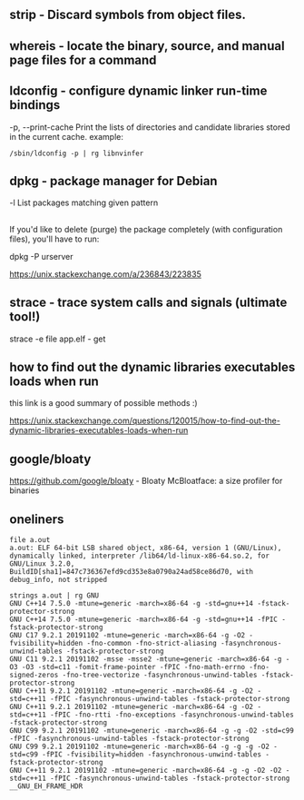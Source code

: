 ## strip - Discard symbols from object files.

## whereis - locate the binary, source, and manual page files for a command

## ldconfig - configure dynamic linker run-time bindings
  -p, --print-cache
         Print the lists of directories and candidate libraries stored in the current cache.
example:
```
/sbin/ldconfig -p | rg libnvinfer
```

## dpkg - package manager for Debian
  -l
    List packages matching given pattern

##
If you'd like to delete (purge) the package completely (with configuration files), you'll have to run:

dpkg -P urserver

https://unix.stackexchange.com/a/236843/223835

## strace - trace system calls and signals (ultimate tool!)

strace -e file app.elf - get 

## how to find out the dynamic libraries executables loads when run

this link is a good summary of possible methods :)

https://unix.stackexchange.com/questions/120015/how-to-find-out-the-dynamic-libraries-executables-loads-when-run

## google/bloaty

https://github.com/google/bloaty - Bloaty McBloatface: a size profiler for binaries

## oneliners

```
file a.out
a.out: ELF 64-bit LSB shared object, x86-64, version 1 (GNU/Linux), dynamically linked, interpreter /lib64/ld-linux-x86-64.so.2, for GNU/Linux 3.2.0, BuildID[sha1]=847c736367efd9cd353e8a0790a24ad58ce86d70, with debug_info, not stripped

strings a.out | rg GNU
GNU C++14 7.5.0 -mtune=generic -march=x86-64 -g -std=gnu++14 -fstack-protector-strong
GNU C++14 7.5.0 -mtune=generic -march=x86-64 -g -std=gnu++14 -fPIC -fstack-protector-strong
GNU C17 9.2.1 20191102 -mtune=generic -march=x86-64 -g -O2 -fvisibility=hidden -fno-common -fno-strict-aliasing -fasynchronous-unwind-tables -fstack-protector-strong
GNU C11 9.2.1 20191102 -msse -msse2 -mtune=generic -march=x86-64 -g -O3 -O3 -std=c11 -fomit-frame-pointer -fPIC -fno-math-errno -fno-signed-zeros -fno-tree-vectorize -fasynchronous-unwind-tables -fstack-protector-strong
GNU C++11 9.2.1 20191102 -mtune=generic -march=x86-64 -g -O2 -std=c++11 -fPIC -fasynchronous-unwind-tables -fstack-protector-strong
GNU C++11 9.2.1 20191102 -mtune=generic -march=x86-64 -g -O2 -std=c++11 -fPIC -fno-rtti -fno-exceptions -fasynchronous-unwind-tables -fstack-protector-strong
GNU C99 9.2.1 20191102 -mtune=generic -march=x86-64 -g -g -O2 -std=c99 -fPIC -fasynchronous-unwind-tables -fstack-protector-strong
GNU C99 9.2.1 20191102 -mtune=generic -march=x86-64 -g -g -g -O2 -std=c99 -fPIC -fvisibility=hidden -fasynchronous-unwind-tables -fstack-protector-strong
GNU C++11 9.2.1 20191102 -mtune=generic -march=x86-64 -g -g -O2 -O2 -std=c++11 -fPIC -fasynchronous-unwind-tables -fstack-protector-strong
__GNU_EH_FRAME_HDR
```
